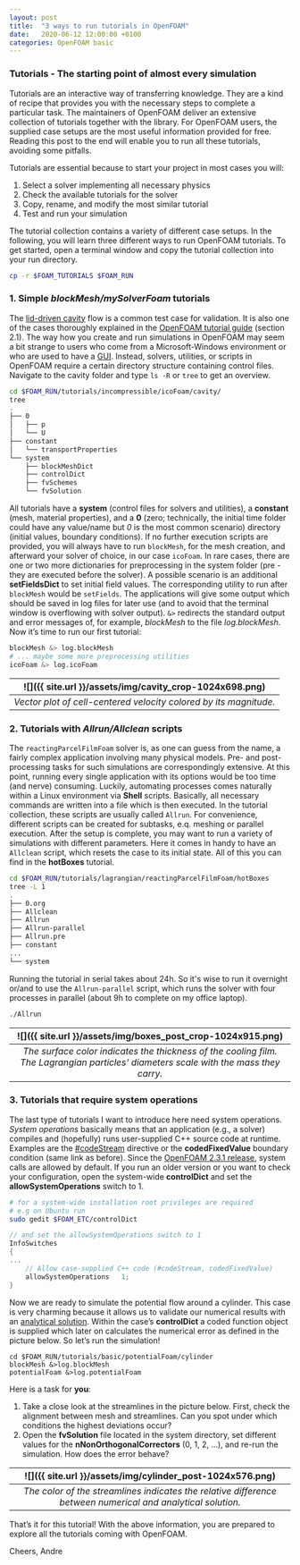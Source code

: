```yaml
---
layout: post
title:  "3 ways to run tutorials in OpenFOAM"
date:   2020-06-12 12:00:00 +0100
categories: OpenFOAM basic
---
```


### Tutorials - The starting point of almost every simulation

Tutorials are an interactive way of transferring knowledge. They are a kind of recipe that provides you with the necessary steps to complete a particular task. The maintainers of OpenFOAM deliver an extensive collection of tutorials together with the library. For OpenFOAM users, the supplied case setups are the most useful information provided for free. Reading this post to the end will enable you to run all these tutorials, avoiding some pitfalls.

Tutorials are essential because to start your project in most cases you will:

1. Select a solver implementing all necessary physics
2. Check the available tutorials for the solver
3. Copy, rename, and modify the most similar tutorial
4. Test and run your simulation

The tutorial collection contains a variety of different case setups. In the following, you will learn three different ways to run OpenFOAM tutorials. To get started, open a terminal window and copy the tutorial collection into your run directory.

```bash
cp -r $FOAM_TUTORIALS $FOAM_RUN
```

### 1. Simple *blockMesh/mySolverFoam* tutorials

The [lid-driven cavity](https://www.cfd-online.com/Wiki/Lid-driven_cavity_problem) flow is a common test case for validation. It is also one of the cases thoroughly explained in the [OpenFOAM tutorial guide](https://openfoam.com/documentation/tutorial-guide/tutorialse2.php#x6-60002.1) (section 2.1). The way how you create and run simulations in OpenFOAM may seem a bit strange to users who come from a Microsoft-Windows environment or who are used to have a [GUI](https://en.wikipedia.org/wiki/Graphical_user_interface). Instead, solvers, utilities, or scripts in OpenFOAM require a certain directory structure containing control files. Navigate to the cavity folder and type `ls -R` or `tree` to get an overview.

```bash
cd $FOAM_RUN/tutorials/incompressible/icoFoam/cavity/
tree
.
├── 0
│   ├── p
│   └── U
├── constant
│   └── transportProperties
└── system
    ├── blockMeshDict
    ├── controlDict
    ├── fvSchemes
    └── fvSolution
```

All tutorials have a **system** (control files for solvers and utilities), a **constant** (mesh, material properties), and a **0** (zero; technically, the initial time folder could have any value/name but *0* is the most common scenario) directory (initial values, boundary conditions). If no further execution scripts are provided, you will always have to run `blockMesh`, for the mesh creation, and afterward your solver of choice, in our case `icoFoam`. In rare cases, there are one or two more dictionaries for preprocessing in the system folder (pre - they are executed before the solver). A possible scenario is an additional **setFieldsDict** to set initial field values. The corresponding utility to run after `blockMesh` would be `setFields`. The applications will give some output which should be saved in log files for later use (and to avoid that the terminal window is overflowing with solver output). `&>` redirects the standard output and error messages of, for example, *blockMesh* to the file *log.blockMesh*. Now it’s time to run our first tutorial:

```bash
blockMesh &> log.blockMesh
# ... maybe some more preprocessing utilities
icoFoam &> log.icoFoam
```

| ![]({{ site.url }}/assets/img/cavity_crop-1024x698.png) |
|:--:|
|*Vector plot of cell-centered velocity colored by its magnitude.*|

### 2. Tutorials with *Allrun/Allclean* scripts

The `reactingParcelFilmFoam` solver is, as one can guess from the name, a fairly complex application involving many physical models. Pre- and post-processing tasks for such simulations are correspondingly extensive. At this point, running every single application with its options would be too time (and nerve) consuming. Luckily, automating processes comes naturally within a Linux environment via **Shell** scripts. Basically, all necessary commands are written into a file which is then executed. In the tutorial collection, these scripts are usually called `Allrun`. For convenience, different scripts can be created for subtasks, e.q. meshing or parallel execution. After the setup is complete, you may want to run a variety of simulations with different parameters. Here it comes in handy to have an `Allclean` script, which resets the case to its initial state. All of this you can find in the **hotBoxes** tutorial.

```bash
cd $FOAM_RUN/tutorials/lagrangian/reactingParcelFilmFoam/hotBoxes
tree -L 1
.
├── 0.org
├── Allclean
├── Allrun
├── Allrun-parallel
├── Allrun.pre
├── constant
...
└── system
```

Running the tutorial in serial takes about 24h. So it's wise to run it overnight or/and to use the `Allrun-parallel` script, which runs the solver with four processes in parallel (about 9h to complete on my office laptop).

```bash
./Allrun
```

| ![]({{ site.url }}/assets/img/boxes_post_crop-1024x915.png) |
|:--:|
|*The surface color indicates the thickness of the cooling film. The Lagrangian particles' diameters scale with the mass they carry.*|

### 3. Tutorials that require system operations

The last type of tutorials I want to introduce here need system operations. *System operations* basically means that an application (e.g., a solver) compiles and (hopefully) runs user-supplied C++ source code at runtime. Examples are the [#codeStream](http://openfoam.org/release/2-0-0/run-time-control-code-compilation/) directive or the **codedFixedValue** boundary condition (same link as before). Since the [OpenFOAM 2.3.1 release](http://openfoam.org/release/2-3-1/), system calls are allowed by default. If you run an older version or you want to check your configuration, open the system-wide **controlDict** and set the **allowSystemOperations** switch to 1.

```bash
# for a system-wide installation root privileges are required
# e.g on Ubuntu run
sudo gedit $FOAM_ETC/controlDict
```

```cpp
// and set the allowSystemOperations switch to 1
InfoSwitches
{
...
    // Allow case-supplied C++ code (#codeStream, codedFixedValue)
    allowSystemOperations   1;
}
```

Now we are ready to simulate the potential flow around a cylinder. This case is very charming because it allows us to validate our numerical results with an [analytical solution](https://en.wikipedia.org/wiki/Potential_flow_around_a_circular_cylinder). Within the case’s **controlDict** a coded function object is supplied which later on calculates the numerical error as defined in the picture below. So let’s run the simulation!

```
cd $FOAM_RUN/tutorials/basic/potentialFoam/cylinder
blockMesh &>log.blockMesh
potentialFoam &>log.potentialFoam
```

Here is a task for **you**:

1. Take a close look at the streamlines in the picture below. First, check the alignment between mesh and streamlines. Can you spot under which conditions the highest deviations occur?
2. Open the **fvSolution** file located in the system directory, set different values for the **nNonOrthogonalCorrectors** (0, 1, 2, …), and re-run the simulation. How does the error behave?

| ![]({{ site.url }}/assets/img/cylinder_post-1024x576.png) |
|:--:|
|*The color of the streamlines indicates the relative difference between numerical and analytical solution.*|

That’s it for this tutorial! With the above information, you are prepared to explore all the tutorials coming with OpenFOAM.

Cheers, Andre